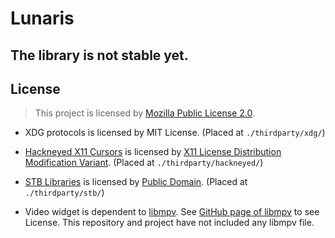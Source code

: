 # Lunaris

## The library is not stable yet.

## License

> This project is licensed by [Mozilla Public License 2.0](./LICENSE).

- XDG protocols is licensed by MIT License. (Placed at `./thirdparty/xdg/`)
- [Hackneyed X11 Cursors](https://gitlab.com/Enthymeme/hackneyed-x11-cursors) is licensed by [X11 License Distribution Modification Variant](./lunaris/thirdparty/hackneyed/LICENSE). (Placed at `./thirdparty/hackneyed/`)
- [STB Libraries](https://github.com/nothings/stb) is licensed by [Public Domain](./lunaris/thirdparty/stb/LICENSE.txt). (Placed at `./thirdparty/stb/`)

- Video widget is dependent to [libmpv](https://github.com/mpv-player/mpv/). See [GitHub page of libmpv](https://github.com/mpv-player/mpv/) to see License. This repository and project have not included any libmpv file.